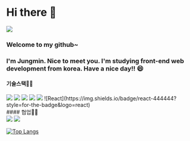 # Hi there 👋 

<a href="mailto:ljm12435138@mail.com" target="_blank"><img src="https://img.shields.io/badge/Gmail-EA4335?style=flat-square&logo=Gmail&logoColor=white"/></a>
### Welcome to my github~ 
### I'm Jungmin. Nice to meet you. I'm studying front-end web development from korea. Have a nice day!! 😄
#### 기술스택👩‍💻

<div>
  <img src="https://img.shields.io/badge/html5-E34F26?style=for-the-badge&logo=html5&logoColor=white"> 
  <img src="https://img.shields.io/badge/css-1572B6?style=for-the-badge&logo=css3&logoColor=white"> 
  <img src="https://img.shields.io/badge/javascript-F7DF1E?style=for-the-badge&logo=javascript&logoColor=black">
  <img src="https://img.shields.io/badge/react-61DAFB?style=for-the-badge&logo=react&logoColor=black">
  <img src="https://img.shields.io/badge/node.js-339933?style=for-the-badge&logo=Node.js&logoColor=white">
  ![React](https://img.shields.io/badge/react-444444?style=for-the-badge&logo=react)
</div>
#### 협업👩‍💻
<div>
  <img src="https://img.shields.io/badge/github-181717?style=for-the-badge&logo=github&logoColor=white">
  <img src="https://img.shields.io/badge/git-F05032?style=for-the-badge&logo=git&logoColor=white">
</div>

[![Top Langs](https://github-readme-stats.vercel.app/api/top-langs/?username=Lee-jm96)](https://github.com/anuraghazra/github-readme-stats)
